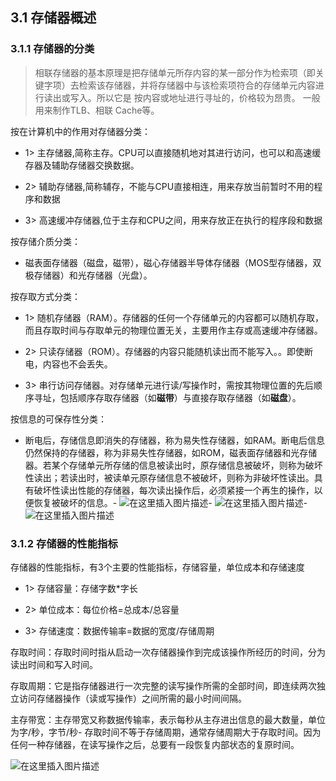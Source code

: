 ## 3.1 存储器概述

### 3.1.1 存储器的分类

> 相联存储器的基本原理是把存储单元所存内容的某一部分作为检索项（即关键字项）去检索该存储器，并将存储器中与该检索项符合的存储单元内容进行读出或写入。所以它是 按内容或地址进行寻址的，价格较为昂贵。 一般用来制作TLB、相联 Cache等。

按在计算机中的作用对存储器分类：

*   1> 主存储器,简称主存。CPU可以直接随机地对其进行访问，也可以和高速缓存器及辅助存储器交换数据。
    
*   2> 辅助存储器,简称辅存，不能与CPU直接相连，用来存放当前暂时不用的程序和数据
    
*   3> 高速缓冲存储器,位于主存和CPU之间，用来存放正在执行的程序段和数据
    

按存储介质分类：

*   磁表面存储器（磁盘，磁带），磁心存储器半导体存储器（MOS型存储器，双极存储器）和光存储器（光盘）。

按存取方式分类：

*   1> 随机存储器（RAM）。存储器的任何一个存储单元的内容都可以随机存取，而且存取时间与存取单元的物理位置无关，主要用作主存或高速缓冲存储器。
    
*   2> 只读存储器（ROM）。存储器的内容只能随机读出而不能写入。。即使断电，内容也不会丢失。
    
*   3> 串行访问存储器。对存储单元进行读/写操作时，需按其物理位置的先后顺序寻址，包括顺序存取存储器（如**磁带**）与直接存取存储器（如**磁盘**）。
    

按信息的可保存性分类：

*   断电后，存储信息即消失的存储器，称为易失性存储器，如RAM。断电后信息仍然保持的存储器，称为非易失性存储器，如ROM，磁表面存储器和光存储器。若某个存储单元所存储的信息被读出时，原存储信息被破坏，则称为破坏性读出；若读出时，被读单元原存储信息不被破坏，则称为非破坏性读出。具有破坏性读出性能的存储器，每次读出操作后，必须紧接一个再生的操作，以便恢复被破坏的信息。-
    ![在这里插入图片描述](https://img-blog.csdnimg.cn/20210118124526918.png?,type_ZmFuZ3poZW5naGVpdGk,shadow_10,text_aHR0cHM6Ly9ibG9nLmNzZG4ubmV0L2hhb2ppZV9kdWFu,size_16,color_FFFFFF,t_70)-
    ![在这里插入图片描述](https://img-blog.csdnimg.cn/20210118124836703.png?,type_ZmFuZ3poZW5naGVpdGk,shadow_10,text_aHR0cHM6Ly9ibG9nLmNzZG4ubmV0L2hhb2ppZV9kdWFu,size_16,color_FFFFFF,t_70)-
    ![在这里插入图片描述](https://img-blog.csdnimg.cn/20210118125012658.png?,type_ZmFuZ3poZW5naGVpdGk,shadow_10,text_aHR0cHM6Ly9ibG9nLmNzZG4ubmV0L2hhb2ppZV9kdWFu,size_16,color_FFFFFF,t_70)

### 3.1.2 存储器的性能指标

存储器的性能指标，有3个主要的性能指标，存储容量，单位成本和存储速度

*   1> 存储容量：存储字数\*字长
    
*   2> 单位成本：每位价格=总成本/总容量
    
*   3> 存储速度：数据传输率=数据的宽度/存储周期
    

存取时间：存取时间时指从启动一次存储器操作到完成该操作所经历的时间，分为读出时间和写入时间。

存取周期：它是指存储器进行一次完整的读写操作所需的全部时间，即连续两次独立访问存储器操作（读或写操作）之间所需的最小时间间隔。

主存带宽：主存带宽又称数据传输率，表示每秒从主存进出信息的最大数量，单位为字/秒，字节/秒-
存取时间不等于存储周期，通常存储周期大于存取时间。因为任何一种存储器，在读写操作之后，总要有一段恢复内部状态的复原时间。

![在这里插入图片描述](https://img-blog.csdnimg.cn/20210118125344491.png?x-oss-process=image/watermark,type_ZmFuZ3poZW5naGVpdGk,shadow_10,text_aHR0cHM6Ly9ibG9nLmNzZG4ubmV0L2hhb2ppZV9kdWFu,size_16,color_FFFFFF,t_70)